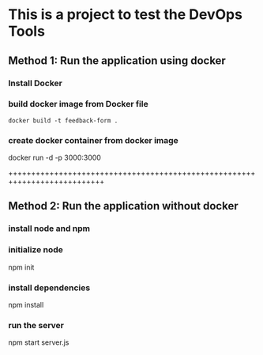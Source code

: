 # This is a project to test the DevOps Tools

## Method 1: Run the application using docker

### Install Docker 
### build docker image from Docker file
```docker build -t feedback-form .```
### create docker container from docker image
docker run -d -p 3000:3000

+++++++++++++++++++++++++++++++++++++++++++++++++++++++++++++++++++++++++++

## Method 2: Run the application without docker

### install node and npm
### initialize node
npm init
### install dependencies
npm install
### run the server
npm start server.js

